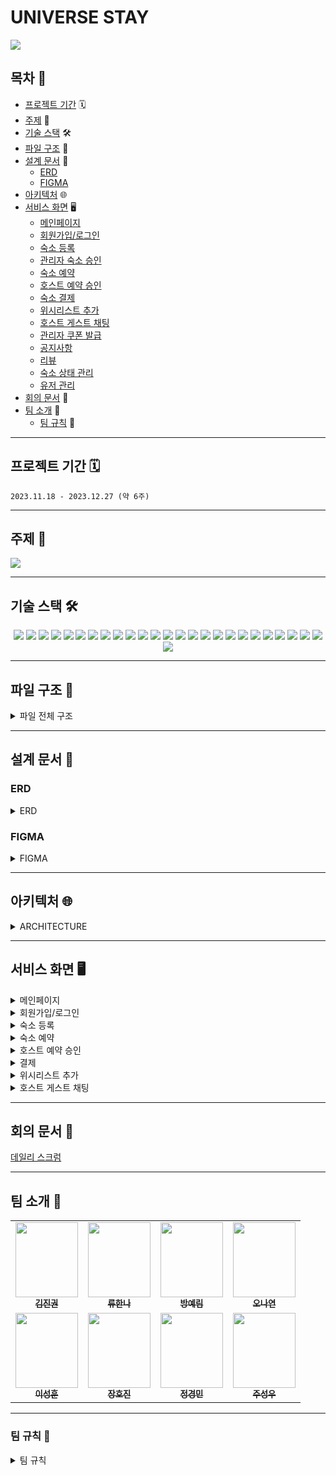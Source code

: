# UNIVERSE STAY
<img src="https://github.com/GeumZzoks/universeStay/assets/105831341/b3dedc1f-5620-40e7-9a39-560e43988efc">

## 목차 📜
 * [프로젝트 기간](#프로젝트-기간) 🗓️
 * [주제](#주제) 📍
 * [기술 스택](#기술-스택) 🛠️ 
 * [파일 구조](#파일-구조) 💾
 * [설계 문서](#설계-문서) 📑
   * [ERD](#ERD)
   * [FIGMA](#FIGMA)
 * [아키텍처](#아키텍처) 🌐
 * [서비스 화면](#서비스-화면) 🖥️
    * [메인페이지](#메인페이지)
    * [회원가입/로그인](#회원가입/로그인)
    * [숙소 등록](#숙소-등록)
    * [관리자 숙소 승인](#관리자-숙소-승인)
    * [숙소 예약](#숙소-예약)
    * [호스트 예약 승인](#호스트-예약-승인)
    * [숙소 결제](#숙소-결제)
    * [위시리스트 추가](#위시리스트-추가)
    * [호스트 게스트 채팅](#호스트-게스트-채팅)
    * [관리자 쿠폰 발급](#관리자-쿠폰-발급)
    * [공지사항](#공지사항)
    * [리뷰](#리뷰)
    * [숙소 상태 관리](#숙소-상태-관리)
    * [유저 관리](#유저-관리)
 * [회의 문서](#회의-문서) 📝
 * [팀 소개](#팀-소개) 🩷
   * [팀 규칙](#팀-규칙) 👮

---
## 프로젝트 기간 🗓️
`2023.11.18 - 2023.12.27 (약 6주)`

---
## 주제 📍
<img src="https://github.com/GeumZzoks/universeStay/assets/105831341/76e593a7-40a6-4c19-9b14-78f569d226e4">

---
## 기술 스택 🛠️
<div align=center>

  <img src="https://img.shields.io/badge/-Java-007396?style=flat-square&logo=java&logoColor=white">
  <img src="https://img.shields.io/badge/spring-6DB33F?style=flat-square&logo=spring&logoColor=white">
  <img src="https://img.shields.io/badge/-Notion-000000?style=flat-square&logo=notion&logoColor=white">
  <img src="https://img.shields.io/badge/-Figma-F24E1E?style=flat-square&logo=figma&logoColor=white">
  <img src="https://img.shields.io/badge/-IntelliJ_IDEA-000000?style=flat-square&logo=intellij-idea&logoColor=white">
  <img src="https://img.shields.io/badge/-VSCode-007ACC?style=flat-square&logo=visual-studio-code&logoColor=white">
  <img src="https://img.shields.io/badge/-MySQL-4479A1?style=flat-square&logo=mysql&logoColor=white">
  <img src="https://img.shields.io/badge/-WebSocket-00BFFF?style=flat-square">
  <img src="https://img.shields.io/badge/-Stomp-008000?style=flat-square">
  <img src="https://img.shields.io/badge/-AWS_EC2-232F3E?style=flat-square&logo=amazon-aws&logoColor=white">
  <img src="https://img.shields.io/badge/-AWS_S3-569A31?style=flat-square&logo=amazon-s3&logoColor=white">
  <img src="https://img.shields.io/badge/apache tomcat-F8DC75?style=flat-square&logo=apachetomcat&logoColor=white">
  <img src="https://img.shields.io/badge/html5-E34F26?style=flat-square&logo=html5&logoColor=white"> 
  <img src="https://img.shields.io/badge/css-1572B6?style=flat-square&logo=css3&logoColor=white"> 
  <img src="https://img.shields.io/badge/javascript-F7DF1E?style=flat-square&logo=javascript&logoColor=black"> 
  <img src="https://img.shields.io/badge/jquery-0769AD?style=flat-square&logo=jquery&logoColor=white">
  <img src="https://img.shields.io/badge/github-181717?style=flat-square&logo=github&logoColor=white">
  <img src="https://img.shields.io/badge/git-F05032?style=flat-square&logo=git&logoColor=white">
  <img src="https://img.shields.io/badge/apachemaven-C71A36?style=flat-square&logo=apachemaven&logoColor=white">
  <img src="https://img.shields.io/badge/mybatis-000000?style=flat-square&logo=mybatis&logoColor=white">
  <img src="https://img.shields.io/badge/JSP-008FC7?style=flat-square&logo=JSP&logoColor=white">
  <img src="https://img.shields.io/badge/KakaoApi-FFCD00?style=flat-square&logo=Kakao&logoColor=white">
  <img src="https://img.shields.io/badge/GoogleApi-4285F4?style=flat-square&logo=Google&logoColor=white">
  <img src="https://img.shields.io/badge/Spring Quartz-6DB33F?style=flat-square&logo=springquartz&logoColor=white">
  <img src="https://img.shields.io/badge/amazonaws-232F3E?style=flat-square&logo=amazonaws&logoColor=white">
  <img src="https://img.shields.io/badge/discord-5865F2?style=flat-square&logo=Discord&logoColor=white">
</div>


---
## 파일 구조 💾
<details>
<summary>파일 전체 구조</summary>
<div markdown="1">

```
📦src
 ┣ 📂main
 ┃ ┣ 📂java
 ┃ ┃ ┗ 📂com
 ┃ ┃ ┃ ┗ 📂universestay
 ┃ ┃ ┃ ┃ ┗ 📂project
 ┃ ┃ ┃ ┃ ┃ ┣ 📂admin
 ┃ ┃ ┃ ┃ ┃ ┃ ┣ 📂controller
 ┃ ┃ ┃ ┃ ┃ ┃ ┃ ┣ 📜CouponController.java
 ┃ ┃ ┃ ┃ ┃ ┃ ┃ ┣ 📜DashBoardController.java
 ┃ ┃ ┃ ┃ ┃ ┃ ┃ ┣ 📜EventController.java
 ┃ ┃ ┃ ┃ ┃ ┃ ┃ ┣ 📜HostingManagementController.java
 ┃ ┃ ┃ ┃ ┃ ┃ ┃ ┣ 📜LoginController.java
 ┃ ┃ ┃ ┃ ┃ ┃ ┃ ┣ 📜NoticeController.java
 ┃ ┃ ┃ ┃ ┃ ┃ ┃ ┣ 📜RegisterController.java
 ┃ ┃ ┃ ┃ ┃ ┃ ┃ ┗ 📜UserManagementController.java
 ┃ ┃ ┃ ┃ ┃ ┃ ┣ 📂dao
 ┃ ┃ ┃ ┃ ┃ ┃ ┃ ┣ 📜CouponDao.java
 ┃ ┃ ┃ ┃ ┃ ┃ ┃ ┣ 📜CouponDaoImpl.java
 ┃ ┃ ┃ ┃ ┃ ┃ ┃ ┣ 📜DashBoardDao.java
 ┃ ┃ ┃ ┃ ┃ ┃ ┃ ┣ 📜DashBoardDaoImpl.java
 ┃ ┃ ┃ ┃ ┃ ┃ ┃ ┣ 📜EventDao.java
 ┃ ┃ ┃ ┃ ┃ ┃ ┃ ┣ 📜EventDaoImpl.java
 ┃ ┃ ┃ ┃ ┃ ┃ ┃ ┣ 📜HostingManagementDao.java
 ┃ ┃ ┃ ┃ ┃ ┃ ┃ ┣ 📜HostingManagementDaoImpl.java
 ┃ ┃ ┃ ┃ ┃ ┃ ┃ ┣ 📜LoginAdminDao.java
 ┃ ┃ ┃ ┃ ┃ ┃ ┃ ┣ 📜LoginAdminDaoImpl.java
 ┃ ┃ ┃ ┃ ┃ ┃ ┃ ┣ 📜NoticeDao.java
 ┃ ┃ ┃ ┃ ┃ ┃ ┃ ┣ 📜NoticeDaoImpl.java
 ┃ ┃ ┃ ┃ ┃ ┃ ┃ ┣ 📜RegisterDao.java
 ┃ ┃ ┃ ┃ ┃ ┃ ┃ ┣ 📜RegisterDaoImpl.java
 ┃ ┃ ┃ ┃ ┃ ┃ ┃ ┣ 📜ReservationToEmailJobDao.java
 ┃ ┃ ┃ ┃ ┃ ┃ ┃ ┣ 📜ReservationToEmailJobDaoImpl.java
 ┃ ┃ ┃ ┃ ┃ ┃ ┃ ┣ 📜UserManagementDao.java
 ┃ ┃ ┃ ┃ ┃ ┃ ┃ ┗ 📜UserManagementDaoImpl.java
 ┃ ┃ ┃ ┃ ┃ ┃ ┣ 📂dto
 ┃ ┃ ┃ ┃ ┃ ┃ ┃ ┣ 📜AdminDto.java
 ┃ ┃ ┃ ┃ ┃ ┃ ┃ ┣ 📜CouponDto.java
 ┃ ┃ ┃ ┃ ┃ ┃ ┃ ┣ 📜EventDto.java
 ┃ ┃ ┃ ┃ ┃ ┃ ┃ ┣ 📜EventImgDto.java
 ┃ ┃ ┃ ┃ ┃ ┃ ┃ ┣ 📜HostingManagementDto.java
 ┃ ┃ ┃ ┃ ┃ ┃ ┃ ┣ 📜NoticeDto.java
 ┃ ┃ ┃ ┃ ┃ ┃ ┃ ┣ 📜NoticePageHandler.java
 ┃ ┃ ┃ ┃ ┃ ┃ ┃ ┗ 📜ReplyDto.java
 ┃ ┃ ┃ ┃ ┃ ┃ ┗ 📂service
 ┃ ┃ ┃ ┃ ┃ ┃ ┃ ┣ 📜ChangeBookingStatusJob.java
 ┃ ┃ ┃ ┃ ┃ ┃ ┃ ┣ 📜CouponService.java
 ┃ ┃ ┃ ┃ ┃ ┃ ┃ ┣ 📜CouponServiceImpl.java
 ┃ ┃ ┃ ┃ ┃ ┃ ┃ ┣ 📜DashBoardService.java
 ┃ ┃ ┃ ┃ ┃ ┃ ┃ ┣ 📜DashBoardServiceImpl.java
 ┃ ┃ ┃ ┃ ┃ ┃ ┃ ┣ 📜EventService.java
 ┃ ┃ ┃ ┃ ┃ ┃ ┃ ┣ 📜EventServiceImpl.java
 ┃ ┃ ┃ ┃ ┃ ┃ ┃ ┣ 📜HostingManagementService.java
 ┃ ┃ ┃ ┃ ┃ ┃ ┃ ┣ 📜HostingManagementServiceImpl.java
 ┃ ┃ ┃ ┃ ┃ ┃ ┃ ┣ 📜LoginAdminService.java
 ┃ ┃ ┃ ┃ ┃ ┃ ┃ ┣ 📜LoginAdminServiceImpl.java
 ┃ ┃ ┃ ┃ ┃ ┃ ┃ ┣ 📜NoticeService.java
 ┃ ┃ ┃ ┃ ┃ ┃ ┃ ┣ 📜NoticeServiceImpl.java
 ┃ ┃ ┃ ┃ ┃ ┃ ┃ ┣ 📜RegisterService.java
 ┃ ┃ ┃ ┃ ┃ ┃ ┃ ┣ 📜RegisterServiceImpl.java
 ┃ ┃ ┃ ┃ ┃ ┃ ┃ ┣ 📜ReservationAlertService.java
 ┃ ┃ ┃ ┃ ┃ ┃ ┃ ┣ 📜ReservationAlertServiceImpl.java
 ┃ ┃ ┃ ┃ ┃ ┃ ┃ ┣ 📜ReservationToEmailJob.java
 ┃ ┃ ┃ ┃ ┃ ┃ ┃ ┣ 📜UserManagementService.java
 ┃ ┃ ┃ ┃ ┃ ┃ ┃ ┗ 📜UserManagementServiceImpl.java
 ┃ ┃ ┃ ┃ ┃ ┣ 📂chat
 ┃ ┃ ┃ ┃ ┃ ┃ ┣ 📂config
 ┃ ┃ ┃ ┃ ┃ ┃ ┃ ┗ 📜WebSocketConfig.java
 ┃ ┃ ┃ ┃ ┃ ┃ ┣ 📂controller
 ┃ ┃ ┃ ┃ ┃ ┃ ┃ ┣ 📜ChattingController.java
 ┃ ┃ ┃ ┃ ┃ ┃ ┃ ┗ 📜ChattingRoomController.java
 ┃ ┃ ┃ ┃ ┃ ┃ ┣ 📂dao
 ┃ ┃ ┃ ┃ ┃ ┃ ┃ ┣ 📜ChatMessageDao.java
 ┃ ┃ ┃ ┃ ┃ ┃ ┃ ┣ 📜ChatMessageDaoImpl.java
 ┃ ┃ ┃ ┃ ┃ ┃ ┃ ┣ 📜ChatRoomDao.java
 ┃ ┃ ┃ ┃ ┃ ┃ ┃ ┗ 📜ChatRoomDaoImpl.java
 ┃ ┃ ┃ ┃ ┃ ┃ ┗ 📂service
 ┃ ┃ ┃ ┃ ┃ ┃ ┃ ┣ 📜ChatMessageService.java
 ┃ ┃ ┃ ┃ ┃ ┃ ┃ ┣ 📜ChatMessageServiceImpl.java
 ┃ ┃ ┃ ┃ ┃ ┃ ┃ ┣ 📜ChatRoomService.java
 ┃ ┃ ┃ ┃ ┃ ┃ ┃ ┗ 📜ChatRoomServiceImpl.java
 ┃ ┃ ┃ ┃ ┃ ┣ 📂common
 ┃ ┃ ┃ ┃ ┃ ┃ ┣ 📂S3
 ┃ ┃ ┃ ┃ ┃ ┃ ┃ ┣ 📜AwsS3ImgUploaderService.java
 ┃ ┃ ┃ ┃ ┃ ┃ ┃ ┗ 📜S3Config.java
 ┃ ┃ ┃ ┃ ┃ ┃ ┣ 📂config
 ┃ ┃ ┃ ┃ ┃ ┃ ┃ ┣ 📜QuartzConfig.java
 ┃ ┃ ┃ ┃ ┃ ┃ ┃ ┗ 📜QuartzJobFactory.java
 ┃ ┃ ┃ ┃ ┃ ┃ ┣ 📂exception
 ┃ ┃ ┃ ┃ ┃ ┃ ┃ ┣ 📜CommonException.java
 ┃ ┃ ┃ ┃ ┃ ┃ ┃ ┗ 📜StatusCode.java
 ┃ ┃ ┃ ┃ ┃ ┃ ┣ 📜MainSearchCondition.java
 ┃ ┃ ┃ ┃ ┃ ┃ ┣ 📜PageHandler.java
 ┃ ┃ ┃ ┃ ┃ ┃ ┣ 📜SearchCondition.java
 ┃ ┃ ┃ ┃ ┃ ┃ ┗ 📜Uuid.java
 ┃ ┃ ┃ ┃ ┃ ┣ 📂docs
 ┃ ┃ ┃ ┃ ┃ ┃ ┣ 📜SwaggerConfig.java
 ┃ ┃ ┃ ┃ ┃ ┃ ┣ 📜SwaggerTestController.java
 ┃ ┃ ┃ ┃ ┃ ┃ ┗ 📜SwaggerTestModel.java
 ┃ ┃ ┃ ┃ ┃ ┣ 📂dto
 ┃ ┃ ┃ ┃ ┃ ┃ ┣ 📜AddressDto.java
 ┃ ┃ ┃ ┃ ┃ ┃ ┣ 📜AlertDto.java
 ┃ ┃ ┃ ┃ ┃ ┃ ┣ 📜AlertRuleDto.java
 ┃ ┃ ┃ ┃ ┃ ┃ ┣ 📜ChattingMessageDto.java
 ┃ ┃ ┃ ┃ ┃ ┃ ┣ 📜ChattingRoomDto.java
 ┃ ┃ ┃ ┃ ┃ ┃ ┣ 📜CommonStatusDto.java
 ┃ ┃ ┃ ┃ ┃ ┃ ┣ 📜RefundDto.java
 ┃ ┃ ┃ ┃ ┃ ┃ ┗ 📜ViewDto.java
 ┃ ┃ ┃ ┃ ┃ ┣ 📂filter
 ┃ ┃ ┃ ┃ ┃ ┃ ┣ 📜AdminFilter.java
 ┃ ┃ ┃ ┃ ┃ ┃ ┗ 📜UserFilter.java
 ┃ ┃ ┃ ┃ ┃ ┣ 📂inquiry
 ┃ ┃ ┃ ┃ ┃ ┃ ┣ 📂controller
 ┃ ┃ ┃ ┃ ┃ ┃ ┃ ┣ 📜AdminInquiryController.java
 ┃ ┃ ┃ ┃ ┃ ┃ ┃ ┣ 📜InquiryChattingController.java
 ┃ ┃ ┃ ┃ ┃ ┃ ┃ ┗ 📜UserInquiryController.java
 ┃ ┃ ┃ ┃ ┃ ┃ ┣ 📂dao
 ┃ ┃ ┃ ┃ ┃ ┃ ┃ ┣ 📜AdminInquiryDao.java
 ┃ ┃ ┃ ┃ ┃ ┃ ┃ ┣ 📜AdminInquiryDaoImpl.java
 ┃ ┃ ┃ ┃ ┃ ┃ ┃ ┣ 📜UserInquiryDao.java
 ┃ ┃ ┃ ┃ ┃ ┃ ┃ ┗ 📜UserInquiryDaoImpl.java
 ┃ ┃ ┃ ┃ ┃ ┃ ┣ 📂dto
 ┃ ┃ ┃ ┃ ┃ ┃ ┃ ┣ 📜InquiryChattingMessageDto.java
 ┃ ┃ ┃ ┃ ┃ ┃ ┃ ┗ 📜InquiryChattingRoomDto.java
 ┃ ┃ ┃ ┃ ┃ ┃ ┗ 📂service
 ┃ ┃ ┃ ┃ ┃ ┃ ┃ ┣ 📜AdminInquiryService.java
 ┃ ┃ ┃ ┃ ┃ ┃ ┃ ┣ 📜AdminInquiryServiceImpl.java
 ┃ ┃ ┃ ┃ ┃ ┃ ┃ ┣ 📜UserInquiryService.java
 ┃ ┃ ┃ ┃ ┃ ┃ ┃ ┗ 📜UserInquiryServiceImpl.java
 ┃ ┃ ┃ ┃ ┃ ┣ 📂main
 ┃ ┃ ┃ ┃ ┃ ┃ ┗ 📂controller
 ┃ ┃ ┃ ┃ ┃ ┃ ┃ ┣ 📜MainController.java
 ┃ ┃ ┃ ┃ ┃ ┃ ┃ ┣ 📜MainEventController.java
 ┃ ┃ ┃ ┃ ┃ ┃ ┃ ┗ 📜MainNoticeController.java
 ┃ ┃ ┃ ┃ ┃ ┣ 📂oauth
 ┃ ┃ ┃ ┃ ┃ ┃ ┣ 📂common
 ┃ ┃ ┃ ┃ ┃ ┃ ┃ ┗ 📜MsgEntity.java
 ┃ ┃ ┃ ┃ ┃ ┃ ┣ 📂controller
 ┃ ┃ ┃ ┃ ┃ ┃ ┃ ┗ 📜OauthLoginController.java
 ┃ ┃ ┃ ┃ ┃ ┃ ┣ 📂dto
 ┃ ┃ ┃ ┃ ┃ ┃ ┃ ┣ 📂google
 ┃ ┃ ┃ ┃ ┃ ┃ ┃ ┃ ┣ 📜GoogleInfResponseDto.java
 ┃ ┃ ┃ ┃ ┃ ┃ ┃ ┃ ┣ 📜GoogleRequestDto.java
 ┃ ┃ ┃ ┃ ┃ ┃ ┃ ┃ ┗ 📜GoogleResponseDto.java
 ┃ ┃ ┃ ┃ ┃ ┃ ┃ ┗ 📂kakao
 ┃ ┃ ┃ ┃ ┃ ┃ ┃ ┃ ┗ 📜KakaoDTO.java
 ┃ ┃ ┃ ┃ ┃ ┃ ┗ 📂service
 ┃ ┃ ┃ ┃ ┃ ┃ ┃ ┣ 📜GoogleLoginService.java
 ┃ ┃ ┃ ┃ ┃ ┃ ┃ ┗ 📜KakaoLoginService.java
 ┃ ┃ ┃ ┃ ┃ ┣ 📂payment
 ┃ ┃ ┃ ┃ ┃ ┃ ┣ 📂controller
 ┃ ┃ ┃ ┃ ┃ ┃ ┃ ┗ 📜PaymentController.java
 ┃ ┃ ┃ ┃ ┃ ┃ ┣ 📂dao
 ┃ ┃ ┃ ┃ ┃ ┃ ┃ ┣ 📜PaymentDao.java
 ┃ ┃ ┃ ┃ ┃ ┃ ┃ ┗ 📜PaymentDaoImpl.java
 ┃ ┃ ┃ ┃ ┃ ┃ ┣ 📂dto
 ┃ ┃ ┃ ┃ ┃ ┃ ┃ ┗ 📜PaymentDto.java
 ┃ ┃ ┃ ┃ ┃ ┃ ┗ 📂service
 ┃ ┃ ┃ ┃ ┃ ┃ ┃ ┣ 📜PaymentService.java
 ┃ ┃ ┃ ┃ ┃ ┃ ┃ ┗ 📜PaymentServiceImpl.java
 ┃ ┃ ┃ ┃ ┃ ┣ 📂review
 ┃ ┃ ┃ ┃ ┃ ┃ ┣ 📂controller
 ┃ ┃ ┃ ┃ ┃ ┃ ┃ ┗ 📜RoomReviewController.java
 ┃ ┃ ┃ ┃ ┃ ┃ ┣ 📂dao
 ┃ ┃ ┃ ┃ ┃ ┃ ┃ ┣ 📜RoomReviewDao.java
 ┃ ┃ ┃ ┃ ┃ ┃ ┃ ┗ 📜RoomReviewDaoImpl.java
 ┃ ┃ ┃ ┃ ┃ ┃ ┣ 📂dto
 ┃ ┃ ┃ ┃ ┃ ┃ ┃ ┗ 📜RoomReviewDto.java
 ┃ ┃ ┃ ┃ ┃ ┃ ┗ 📂service
 ┃ ┃ ┃ ┃ ┃ ┃ ┃ ┣ 📜RoomReviewService.java
 ┃ ┃ ┃ ┃ ┃ ┃ ┃ ┗ 📜RoomReviewServiceImpl.java
 ┃ ┃ ┃ ┃ ┃ ┣ 📂room
 ┃ ┃ ┃ ┃ ┃ ┃ ┣ 📂controller
 ┃ ┃ ┃ ┃ ┃ ┃ ┃ ┣ 📜BookingRoomController.java
 ┃ ┃ ┃ ┃ ┃ ┃ ┃ ┗ 📜RoomController.java
 ┃ ┃ ┃ ┃ ┃ ┃ ┣ 📂dao
 ┃ ┃ ┃ ┃ ┃ ┃ ┃ ┣ 📜BookDao.java
 ┃ ┃ ┃ ┃ ┃ ┃ ┃ ┣ 📜BookDaoImpl.java
 ┃ ┃ ┃ ┃ ┃ ┃ ┃ ┣ 📜RoomAmenityDao.java
 ┃ ┃ ┃ ┃ ┃ ┃ ┃ ┣ 📜RoomAmenityDaoImpl.java
 ┃ ┃ ┃ ┃ ┃ ┃ ┃ ┣ 📜RoomDao.java
 ┃ ┃ ┃ ┃ ┃ ┃ ┃ ┣ 📜RoomDaoImpl.java
 ┃ ┃ ┃ ┃ ┃ ┃ ┃ ┣ 📜RoomViewDao.java
 ┃ ┃ ┃ ┃ ┃ ┃ ┃ ┗ 📜RoomViewDaoImpl.java
 ┃ ┃ ┃ ┃ ┃ ┃ ┣ 📂dto
 ┃ ┃ ┃ ┃ ┃ ┃ ┃ ┣ 📜RoomAmenityDto.java
 ┃ ┃ ┃ ┃ ┃ ┃ ┃ ┣ 📜RoomDto.java
 ┃ ┃ ┃ ┃ ┃ ┃ ┃ ┣ 📜RoomImgDto.java
 ┃ ┃ ┃ ┃ ┃ ┃ ┃ ┣ 📜RoomManagementDto.java
 ┃ ┃ ┃ ┃ ┃ ┃ ┃ ┣ 📜RoomPhotoDto.java
 ┃ ┃ ┃ ┃ ┃ ┃ ┃ ┣ 📜RoomViewDto.java
 ┃ ┃ ┃ ┃ ┃ ┃ ┃ ┗ 📜SendEmailBookInfoDto.java
 ┃ ┃ ┃ ┃ ┃ ┃ ┗ 📂service
 ┃ ┃ ┃ ┃ ┃ ┃ ┃ ┣ 📜BookService.java
 ┃ ┃ ┃ ┃ ┃ ┃ ┃ ┣ 📜BookServiceImpl.java
 ┃ ┃ ┃ ┃ ┃ ┃ ┃ ┣ 📜BookShareMailSendService.java
 ┃ ┃ ┃ ┃ ┃ ┃ ┃ ┣ 📜RoomAmenityService.java
 ┃ ┃ ┃ ┃ ┃ ┃ ┃ ┣ 📜RoomAmenityServiceImpl.java
 ┃ ┃ ┃ ┃ ┃ ┃ ┃ ┣ 📜RoomService.java
 ┃ ┃ ┃ ┃ ┃ ┃ ┃ ┣ 📜RoomServiceImpl.java
 ┃ ┃ ┃ ┃ ┃ ┃ ┃ ┣ 📜RoomViewService.java
 ┃ ┃ ┃ ┃ ┃ ┃ ┃ ┗ 📜RoomViewServiceImpl.java
 ┃ ┃ ┃ ┃ ┃ ┗ 📂user
 ┃ ┃ ┃ ┃ ┃ ┃ ┣ 📂config
 ┃ ┃ ┃ ┃ ┃ ┃ ┣ 📂controller
 ┃ ┃ ┃ ┃ ┃ ┃ ┃ ┣ 📜HostBookingManagementController.java
 ┃ ┃ ┃ ┃ ┃ ┃ ┃ ┣ 📜JoinController.java
 ┃ ┃ ┃ ┃ ┃ ┃ ┃ ┣ 📜MyBookingController.java
 ┃ ┃ ┃ ┃ ┃ ┃ ┃ ┣ 📜UserCouponController.java
 ┃ ┃ ┃ ┃ ┃ ┃ ┃ ┣ 📜UserInfoController.java
 ┃ ┃ ┃ ┃ ┃ ┃ ┃ ┣ 📜UserInquiryController.java
 ┃ ┃ ┃ ┃ ┃ ┃ ┃ ┣ 📜UserLoginController.java
 ┃ ┃ ┃ ┃ ┃ ┃ ┃ ┣ 📜UserLogoutController.java
 ┃ ┃ ┃ ┃ ┃ ┃ ┃ ┣ 📜UserWithdrawalController.java
 ┃ ┃ ┃ ┃ ┃ ┃ ┃ ┗ 📜WishListController.java
 ┃ ┃ ┃ ┃ ┃ ┃ ┣ 📂dao
 ┃ ┃ ┃ ┃ ┃ ┃ ┃ ┣ 📜HostBookingManagementDao.java
 ┃ ┃ ┃ ┃ ┃ ┃ ┃ ┣ 📜HostBookingManagementDaoImpl.java
 ┃ ┃ ┃ ┃ ┃ ┃ ┃ ┣ 📜MyBookingDao.java
 ┃ ┃ ┃ ┃ ┃ ┃ ┃ ┣ 📜MyBookingDaoImpl.java
 ┃ ┃ ┃ ┃ ┃ ┃ ┃ ┣ 📜ProfileImgDao.java
 ┃ ┃ ┃ ┃ ┃ ┃ ┃ ┣ 📜ProfileImgDaoImpl.java
 ┃ ┃ ┃ ┃ ┃ ┃ ┃ ┣ 📜UserCouponDao.java
 ┃ ┃ ┃ ┃ ┃ ┃ ┃ ┣ 📜UserCouponDaoImpl.java
 ┃ ┃ ┃ ┃ ┃ ┃ ┃ ┣ 📜UserInfoDao.java
 ┃ ┃ ┃ ┃ ┃ ┃ ┃ ┣ 📜UserInfoDaoImpl.java
 ┃ ┃ ┃ ┃ ┃ ┃ ┃ ┣ 📜UserJoinDao.java
 ┃ ┃ ┃ ┃ ┃ ┃ ┃ ┣ 📜UserJoinDaoImpl.java
 ┃ ┃ ┃ ┃ ┃ ┃ ┃ ┣ 📜UserLoginDao.java
 ┃ ┃ ┃ ┃ ┃ ┃ ┃ ┣ 📜UserLoginDaoImpl.java
 ┃ ┃ ┃ ┃ ┃ ┃ ┃ ┣ 📜UserWithdrawalDao.java
 ┃ ┃ ┃ ┃ ┃ ┃ ┃ ┣ 📜UserWithdrawalDaoImpl.java
 ┃ ┃ ┃ ┃ ┃ ┃ ┃ ┣ 📜WishListDao.java
 ┃ ┃ ┃ ┃ ┃ ┃ ┃ ┗ 📜WishListDaoImpl.java
 ┃ ┃ ┃ ┃ ┃ ┃ ┣ 📂dto
 ┃ ┃ ┃ ┃ ┃ ┃ ┃ ┣ 📜BookingDto.java
 ┃ ┃ ┃ ┃ ┃ ┃ ┃ ┣ 📜CardDto.java
 ┃ ┃ ┃ ┃ ┃ ┃ ┃ ┣ 📜OAuthDto.java
 ┃ ┃ ┃ ┃ ┃ ┃ ┃ ┣ 📜ProfileImgDto.java
 ┃ ┃ ┃ ┃ ┃ ┃ ┃ ┣ 📜UserCouponDto.java
 ┃ ┃ ┃ ┃ ┃ ┃ ┃ ┣ 📜UserDto.java
 ┃ ┃ ┃ ┃ ┃ ┃ ┃ ┗ 📜WishListDto.java
 ┃ ┃ ┃ ┃ ┃ ┃ ┗ 📂service
 ┃ ┃ ┃ ┃ ┃ ┃ ┃ ┣ 📜HostBookingManagementService.java
 ┃ ┃ ┃ ┃ ┃ ┃ ┃ ┣ 📜HostBookingManagementServiceImpl.java
 ┃ ┃ ┃ ┃ ┃ ┃ ┃ ┣ 📜JoinService.java
 ┃ ┃ ┃ ┃ ┃ ┃ ┃ ┣ 📜JoinServiceImpl.java
 ┃ ┃ ┃ ┃ ┃ ┃ ┃ ┣ 📜MailSendService.java
 ┃ ┃ ┃ ┃ ┃ ┃ ┃ ┣ 📜MyBookingService.java
 ┃ ┃ ┃ ┃ ┃ ┃ ┃ ┣ 📜MyBookingServiceImpl.java
 ┃ ┃ ┃ ┃ ┃ ┃ ┃ ┣ 📜PasswordEncryption.java
 ┃ ┃ ┃ ┃ ┃ ┃ ┃ ┣ 📜ProfileImgService.java
 ┃ ┃ ┃ ┃ ┃ ┃ ┃ ┣ 📜ProfileImgServiceImpl.java
 ┃ ┃ ┃ ┃ ┃ ┃ ┃ ┣ 📜RedisUtil.java
 ┃ ┃ ┃ ┃ ┃ ┃ ┃ ┣ 📜UserCouponService.java
 ┃ ┃ ┃ ┃ ┃ ┃ ┃ ┣ 📜UserCouponServiceImpl.java
 ┃ ┃ ┃ ┃ ┃ ┃ ┃ ┣ 📜UserInfoService.java
 ┃ ┃ ┃ ┃ ┃ ┃ ┃ ┣ 📜UserInfoServiceImpl.java
 ┃ ┃ ┃ ┃ ┃ ┃ ┃ ┣ 📜UserLoginService.java
 ┃ ┃ ┃ ┃ ┃ ┃ ┃ ┣ 📜UserLoginServiceImpl.java
 ┃ ┃ ┃ ┃ ┃ ┃ ┃ ┣ 📜UserWithdrawalService.java
 ┃ ┃ ┃ ┃ ┃ ┃ ┃ ┣ 📜UserWithdrawalServiceImpl.java
 ┃ ┃ ┃ ┃ ┃ ┃ ┃ ┣ 📜WishListService.java
 ┃ ┃ ┃ ┃ ┃ ┃ ┃ ┗ 📜WishListServiceImpl.java
 ┃ ┣ 📂resources
 ┃ ┃ ┣ 📂config
 ┃ ┃ ┃ ┣ 📜env.properties
 ┃ ┃ ┃ ┗ 📜oauth.properties
 ┃ ┃ ┣ 📂mybatis
 ┃ ┃ ┃ ┣ 📂mapper
 ┃ ┃ ┃ ┃ ┣ 📂admin
 ┃ ┃ ┃ ┃ ┃ ┣ 📜EventMapper.xml
 ┃ ┃ ┃ ┃ ┃ ┣ 📜HostingManagementMapper.xml
 ┃ ┃ ┃ ┃ ┃ ┣ 📜couponMapper.xml
 ┃ ┃ ┃ ┃ ┃ ┣ 📜dashBoardMapper.xml
 ┃ ┃ ┃ ┃ ┃ ┣ 📜loginMapper.xml
 ┃ ┃ ┃ ┃ ┃ ┣ 📜noticeMapper.xml
 ┃ ┃ ┃ ┃ ┃ ┣ 📜registerMapper.xml
 ┃ ┃ ┃ ┃ ┃ ┣ 📜reservationToEmailJobMapper.xml
 ┃ ┃ ┃ ┃ ┃ ┗ 📜userManagementMapper.xml
 ┃ ┃ ┃ ┃ ┣ 📂chat
 ┃ ┃ ┃ ┃ ┃ ┣ 📜chatMessageMapper.xml
 ┃ ┃ ┃ ┃ ┃ ┗ 📜chatRoomMapper.xml
 ┃ ┃ ┃ ┃ ┣ 📂inquiry
 ┃ ┃ ┃ ┃ ┃ ┣ 📜AdminInquiryMapper.xml
 ┃ ┃ ┃ ┃ ┃ ┗ 📜UserInquiryMapper.xml
 ┃ ┃ ┃ ┃ ┣ 📂payment
 ┃ ┃ ┃ ┃ ┃ ┗ 📜paymentMapper.xml
 ┃ ┃ ┃ ┃ ┣ 📂review
 ┃ ┃ ┃ ┃ ┃ ┗ 📜roomReviewMapper.xml
 ┃ ┃ ┃ ┃ ┣ 📂room
 ┃ ┃ ┃ ┃ ┃ ┣ 📜bookRoomMapper.xml
 ┃ ┃ ┃ ┃ ┃ ┣ 📜roomAmenityMapper.xml
 ┃ ┃ ┃ ┃ ┃ ┣ 📜roomMapper.xml
 ┃ ┃ ┃ ┃ ┃ ┗ 📜roomViewMapper.xml
 ┃ ┃ ┃ ┃ ┗ 📂user
 ┃ ┃ ┃ ┃ ┃ ┣ 📜UserJoinMapper.xml
 ┃ ┃ ┃ ┃ ┃ ┣ 📜hostBookingManagementMapper.xml
 ┃ ┃ ┃ ┃ ┃ ┣ 📜myBookingMapper.xml
 ┃ ┃ ┃ ┃ ┃ ┣ 📜profileImgUploadMapper.xml
 ┃ ┃ ┃ ┃ ┃ ┣ 📜userCouponMapper.xml
 ┃ ┃ ┃ ┃ ┃ ┣ 📜userInfoMapper.xml
 ┃ ┃ ┃ ┃ ┃ ┣ 📜userLoginMapper.xml
 ┃ ┃ ┃ ┃ ┃ ┣ 📜userWithdrawalMapper.xml
 ┃ ┃ ┃ ┃ ┃ ┗ 📜wishListMapper.xml
 ┃ ┃ ┃ ┗ 📜mybatis-config.xml
 ┃ ┃ ┣ 📜console-appender.xml
 ┃ ┃ ┣ 📜file-error-appender.xml
 ┃ ┃ ┣ 📜file-info-appender.xml
 ┃ ┃ ┣ 📜file-warn-appender.xml
 ┃ ┃ ┣ 📜log4jdbc.log4j2.properties
 ┃ ┃ ┣ 📜logback-dev.xml
 ┃ ┃ ┣ 📜logback-prod.xml
 ┃ ┃ ┗ 📜logback.xml
 ┃ ┣ 📂webapp
 ┃ ┃ ┣ 📂WEB-INF
 ┃ ┃ ┃ ┣ 📂spring
 ┃ ┃ ┃ ┃ ┣ 📂appServlet
 ┃ ┃ ┃ ┃ ┃ ┗ 📜servlet-context.xml
 ┃ ┃ ┃ ┃ ┗ 📜root-context.xml
 ┃ ┃ ┃ ┣ 📂views
 ┃ ┃ ┃ ┃ ┣ 📂admin
 ┃ ┃ ┃ ┃ ┃ ┣ 📜coupon.jsp
 ┃ ┃ ┃ ┃ ┃ ┣ 📜dashboard.jsp
 ┃ ┃ ┃ ┃ ┃ ┣ 📜event.jsp
 ┃ ┃ ┃ ┃ ┃ ┣ 📜eventInput.jsp
 ┃ ┃ ┃ ┃ ┃ ┣ 📜eventList.jsp
 ┃ ┃ ┃ ┃ ┃ ┣ 📜eventUpdate.jsp
 ┃ ┃ ┃ ┃ ┃ ┣ 📜hostingManagement.jsp
 ┃ ┃ ┃ ┃ ┃ ┣ 📜join.jsp
 ┃ ┃ ┃ ┃ ┃ ┣ 📜loginForm.jsp
 ┃ ┃ ┃ ┃ ┃ ┣ 📜notice.jsp
 ┃ ┃ ┃ ┃ ┃ ┣ 📜noticeInput.jsp
 ┃ ┃ ┃ ┃ ┃ ┣ 📜noticeList.jsp
 ┃ ┃ ┃ ┃ ┃ ┣ 📜noticeUpdate.jsp
 ┃ ┃ ┃ ┃ ┃ ┣ 📜userInfo.jsp
 ┃ ┃ ┃ ┃ ┃ ┗ 📜userList.jsp
 ┃ ┃ ┃ ┃ ┣ 📂chatting
 ┃ ┃ ┃ ┃ ┃ ┣ 📜chattingMessageList.jsp
 ┃ ┃ ┃ ┃ ┃ ┣ 📜chattingRoomList.jsp
 ┃ ┃ ┃ ┃ ┃ ┗ 📜contact_host.jsp
 ┃ ┃ ┃ ┃ ┣ 📂common
 ┃ ┃ ┃ ┃ ┃ ┣ 📂admin
 ┃ ┃ ┃ ┃ ┃ ┃ ┣ 📜footer.jsp
 ┃ ┃ ┃ ┃ ┃ ┃ ┣ 📜header.jsp
 ┃ ┃ ┃ ┃ ┃ ┃ ┗ 📜navigation.jsp
 ┃ ┃ ┃ ┃ ┃ ┗ 📂user
 ┃ ┃ ┃ ┃ ┃ ┃ ┣ 📜footer.jsp
 ┃ ┃ ┃ ┃ ┃ ┃ ┣ 📜footerNotFix.jsp
 ┃ ┃ ┃ ┃ ┃ ┃ ┣ 📜header.jsp
 ┃ ┃ ┃ ┃ ┃ ┃ ┣ 📜hostHeader.jsp
 ┃ ┃ ┃ ┃ ┃ ┃ ┗ 📜nav.jsp
 ┃ ┃ ┃ ┃ ┣ 📂inquiry
 ┃ ┃ ┃ ┃ ┃ ┣ 📜adminInquiry.jsp
 ┃ ┃ ┃ ┃ ┃ ┣ 📜oldInquiry.jsp
 ┃ ┃ ┃ ┃ ┃ ┣ 📜oldInquiryList.jsp
 ┃ ┃ ┃ ┃ ┃ ┗ 📜userInquiry.jsp
 ┃ ┃ ┃ ┃ ┣ 📂main
 ┃ ┃ ┃ ┃ ┃ ┣ 📜eventDetail.jsp
 ┃ ┃ ┃ ┃ ┃ ┣ 📜eventPage.jsp
 ┃ ┃ ┃ ┃ ┃ ┣ 📜main.jsp
 ┃ ┃ ┃ ┃ ┃ ┣ 📜noticeDetail.jsp
 ┃ ┃ ┃ ┃ ┃ ┗ 📜noticeList.jsp
 ┃ ┃ ┃ ┃ ┣ 📂review
 ┃ ┃ ┃ ┃ ┃ ┗ 📜userReviews.jsp
 ┃ ┃ ┃ ┃ ┣ 📂room
 ┃ ┃ ┃ ┃ ┃ ┣ 📜book.jsp
 ┃ ┃ ┃ ┃ ┃ ┣ 📜bookShare.jsp
 ┃ ┃ ┃ ┃ ┃ ┣ 📜management.jsp
 ┃ ┃ ┃ ┃ ┃ ┣ 📜modify.jsp
 ┃ ┃ ┃ ┃ ┃ ┣ 📜roomDetail.jsp
 ┃ ┃ ┃ ┃ ┃ ┣ 📜roomEnroll.jsp
 ┃ ┃ ┃ ┃ ┃ ┣ 📜roomPhotoEnroll.jsp
 ┃ ┃ ┃ ┃ ┃ ┣ 📜roomPhotoModify.jsp
 ┃ ┃ ┃ ┃ ┃ ┗ 📜roomReEnroll.jsp
 ┃ ┃ ┃ ┃ ┗ 📂user
 ┃ ┃ ┃ ┃ ┃ ┣ 📂myPage
 ┃ ┃ ┃ ┃ ┃ ┃ ┣ 📜coupon.jsp
 ┃ ┃ ┃ ┃ ┃ ┃ ┣ 📜hostBookingManagement.jsp
 ┃ ┃ ┃ ┃ ┃ ┃ ┣ 📜userInfo.jsp
 ┃ ┃ ┃ ┃ ┃ ┃ ┣ 📜wishList.jsp
 ┃ ┃ ┃ ┃ ┃ ┃ ┗ 📜withdrawal.jsp
 ┃ ┃ ┃ ┃ ┃ ┣ 📜join.jsp
 ┃ ┃ ┃ ┃ ┃ ┣ 📜joinOauth.jsp
 ┃ ┃ ┃ ┃ ┃ ┣ 📜loginForm.jsp
 ┃ ┃ ┃ ┃ ┃ ┗ 📜myBookings.jsp
 ┃ ┃ ┃ ┗ 📜web.xml
 ┃ ┃ ┣ 📂resources
 ┃ ┃ ┃ ┣ 📂css
 ┃ ┃ ┃ ┃ ┗ 📜.DS_Store
 ┃ ┃ ┃ ┣ 📂css2
 ┃ ┃ ┃ ┃ ┣ 📂components
 ┃ ┃ ┃ ┃ ┃ ┣ 📂admin
 ┃ ┃ ┃ ┃ ┃ ┃ ┣ 📜footer.css
 ┃ ┃ ┃ ┃ ┃ ┃ ┣ 📜header.css
 ┃ ┃ ┃ ┃ ┃ ┃ ┗ 📜navigation.css
 ┃ ┃ ┃ ┃ ┃ ┗ 📂user
 ┃ ┃ ┃ ┃ ┃ ┃ ┣ 📜footer.css
 ┃ ┃ ┃ ┃ ┃ ┃ ┣ 📜footerNotFix.css
 ┃ ┃ ┃ ┃ ┃ ┃ ┣ 📜header.css
 ┃ ┃ ┃ ┃ ┃ ┃ ┗ 📜nav.css
 ┃ ┃ ┃ ┃ ┣ 📂screens
 ┃ ┃ ┃ ┃ ┃ ┣ 📂admin
 ┃ ┃ ┃ ┃ ┃ ┃ ┣ 📜coupon.css
 ┃ ┃ ┃ ┃ ┃ ┃ ┣ 📜dashboard.css
 ┃ ┃ ┃ ┃ ┃ ┃ ┣ 📜event.css
 ┃ ┃ ┃ ┃ ┃ ┃ ┣ 📜hostingManagement.css
 ┃ ┃ ┃ ┃ ┃ ┃ ┣ 📜loginForm.css
 ┃ ┃ ┃ ┃ ┃ ┃ ┣ 📜notice_media.css
 ┃ ┃ ┃ ┃ ┃ ┃ ┣ 📜notice_style.css
 ┃ ┃ ┃ ┃ ┃ ┃ ┗ 📜register.css
 ┃ ┃ ┃ ┃ ┃ ┣ 📂room
 ┃ ┃ ┃ ┃ ┃ ┃ ┣ 📜book.css
 ┃ ┃ ┃ ┃ ┃ ┃ ┣ 📜bookShare.css
 ┃ ┃ ┃ ┃ ┃ ┃ ┣ 📜roomDetail.css
 ┃ ┃ ┃ ┃ ┃ ┃ ┣ 📜roomEnroll.css
 ┃ ┃ ┃ ┃ ┃ ┃ ┗ 📜roomManagement.css
 ┃ ┃ ┃ ┃ ┃ ┗ 📂user
 ┃ ┃ ┃ ┃ ┃ ┃ ┣ 📜eventDetail.css
 ┃ ┃ ┃ ┃ ┃ ┃ ┣ 📜eventPage.css
 ┃ ┃ ┃ ┃ ┃ ┃ ┣ 📜join.css
 ┃ ┃ ┃ ┃ ┃ ┃ ┣ 📜login.css
 ┃ ┃ ┃ ┃ ┃ ┃ ┣ 📜main.css
 ┃ ┃ ┃ ┃ ┃ ┃ ┣ 📜myBookings.css
 ┃ ┃ ┃ ┃ ┃ ┃ ┣ 📜myCoupon.css
 ┃ ┃ ┃ ┃ ┃ ┃ ┣ 📜userInfo.css
 ┃ ┃ ┃ ┃ ┃ ┃ ┣ 📜wishlist.css
 ┃ ┃ ┃ ┃ ┃ ┃ ┗ 📜withdrawal.css
 ┃ ┃ ┃ ┃ ┣ 📜reset.css
 ┃ ┃ ┃ ┃ ┣ 📜style.css
 ┃ ┃ ┃ ┃ ┗ 📜variable.css
 ┃ ┃ ┃ ┣ 📂dist
 ┃ ┃ ┃ ┃ ┣ 📜sockjs.js
 ┃ ┃ ┃ ┃ ┣ 📜sockjs.js.map
 ┃ ┃ ┃ ┃ ┣ 📜sockjs.min.js
 ┃ ┃ ┃ ┃ ┗ 📜sockjs.min.js.map
 ┃ ┃ ┃ ┣ 📂font
 ┃ ┃ ┃ ┃ ┣ 📜AirbnbCereal_W_Bd.otf
 ┃ ┃ ┃ ┃ ┣ 📜AirbnbCereal_W_Bk.otf
 ┃ ┃ ┃ ┃ ┣ 📜AirbnbCereal_W_Lt.otf
 ┃ ┃ ┃ ┃ ┣ 📜AirbnbCereal_W_Md.otf
 ┃ ┃ ┃ ┃ ┣ 📜AirbnbCereal_W_XBd.otf
 ┃ ┃ ┃ ┃ ┣ 📜NotoSansKR-Bold.ttf
 ┃ ┃ ┃ ┃ ┣ 📜NotoSansKR-ExtraBold.ttf
 ┃ ┃ ┃ ┃ ┣ 📜NotoSansKR-ExtraLight.ttf
 ┃ ┃ ┃ ┃ ┣ 📜NotoSansKR-Light.ttf
 ┃ ┃ ┃ ┃ ┣ 📜NotoSansKR-Medium.ttf
 ┃ ┃ ┃ ┃ ┗ 📜NotoSansKR-Regular.ttf
 ┃ ┃ ┃ ┣ 📂img
 ┃ ┃ ┃ ┃ ┣ 📂admin
 ┃ ┃ ┃ ┃ ┃ ┣ 📂body
 ┃ ┃ ┃ ┃ ┃ ┃ ┣ 📜home.png
 ┃ ┃ ┃ ┃ ┃ ┃ ┗ 📜home72.png
 ┃ ┃ ┃ ┃ ┃ ┣ 📂header
 ┃ ┃ ┃ ┃ ┃ ┃ ┣ 📜admin.png
 ┃ ┃ ┃ ┃ ┃ ┃ ┣ 📜notifications.png
 ┃ ┃ ┃ ┃ ┃ ┃ ┣ 📜search.png
 ┃ ┃ ┃ ┃ ┃ ┃ ┗ 📜user.png
 ┃ ┃ ┃ ┃ ┃ ┗ 📂navigation
 ┃ ┃ ┃ ┃ ┃ ┃ ┣ 📜UNSTLogo.png
 ┃ ┃ ┃ ┃ ┃ ┃ ┣ 📜admin2.png
 ┃ ┃ ┃ ┃ ┃ ┃ ┣ 📜coupon.png
 ┃ ┃ ┃ ┃ ┃ ┃ ┣ 📜dashboard.png
 ┃ ┃ ┃ ┃ ┃ ┃ ┣ 📜event.png
 ┃ ┃ ┃ ┃ ┃ ┃ ┣ 📜host.png
 ┃ ┃ ┃ ┃ ┃ ┃ ┣ 📜inquiry.png
 ┃ ┃ ┃ ┃ ┃ ┃ ┣ 📜notice.png
 ┃ ┃ ┃ ┃ ┃ ┃ ┣ 📜unLogo.png
 ┃ ┃ ┃ ┃ ┃ ┃ ┗ 📜user.png
 ┃ ┃ ┃ ┃ ┣ 📂favi.ico
 ┃ ┃ ┃ ┃ ┃ ┣ 📜android-icon-144x144.png
 ┃ ┃ ┃ ┃ ┃ ┣ 📜android-icon-192x192.png
 ┃ ┃ ┃ ┃ ┃ ┣ 📜android-icon-36x36.png
 ┃ ┃ ┃ ┃ ┃ ┣ 📜android-icon-48x48.png
 ┃ ┃ ┃ ┃ ┃ ┣ 📜android-icon-72x72.png
 ┃ ┃ ┃ ┃ ┃ ┣ 📜android-icon-96x96.png
 ┃ ┃ ┃ ┃ ┃ ┣ 📜apple-icon-114x114.png
 ┃ ┃ ┃ ┃ ┃ ┣ 📜apple-icon-120x120.png
 ┃ ┃ ┃ ┃ ┃ ┣ 📜apple-icon-144x144.png
 ┃ ┃ ┃ ┃ ┃ ┣ 📜apple-icon-152x152.png
 ┃ ┃ ┃ ┃ ┃ ┣ 📜apple-icon-180x180.png
 ┃ ┃ ┃ ┃ ┃ ┣ 📜apple-icon-57x57.png
 ┃ ┃ ┃ ┃ ┃ ┣ 📜apple-icon-60x60.png
 ┃ ┃ ┃ ┃ ┃ ┣ 📜apple-icon-72x72.png
 ┃ ┃ ┃ ┃ ┃ ┣ 📜apple-icon-76x76.png
 ┃ ┃ ┃ ┃ ┃ ┣ 📜apple-icon-precomposed.png
 ┃ ┃ ┃ ┃ ┃ ┣ 📜apple-icon.png
 ┃ ┃ ┃ ┃ ┃ ┣ 📜browserconfig.xml
 ┃ ┃ ┃ ┃ ┃ ┣ 📜favicon-16x16.png
 ┃ ┃ ┃ ┃ ┃ ┣ 📜favicon-32x32.png
 ┃ ┃ ┃ ┃ ┃ ┣ 📜favicon-96x96.png
 ┃ ┃ ┃ ┃ ┃ ┣ 📜favicon.ico
 ┃ ┃ ┃ ┃ ┃ ┣ 📜manifest.json
 ┃ ┃ ┃ ┃ ┃ ┣ 📜ms-icon-144x144.png
 ┃ ┃ ┃ ┃ ┃ ┣ 📜ms-icon-150x150.png
 ┃ ┃ ┃ ┃ ┃ ┣ 📜ms-icon-310x310.png
 ┃ ┃ ┃ ┃ ┃ ┗ 📜ms-icon-70x70.png
 ┃ ┃ ┃ ┃ ┣ 📂logo
 ┃ ┃ ┃ ┃ ┃ ┣ 📜big_logo_color_bgd.png
 ┃ ┃ ┃ ┃ ┃ ┣ 📜big_logo_no_bgd.png
 ┃ ┃ ┃ ┃ ┃ ┣ 📜big_logo_white_bgd.png
 ┃ ┃ ┃ ┃ ┃ ┣ 📜btn-logo-google.png
 ┃ ┃ ┃ ┃ ┃ ┣ 📜btn-logo-kakao.png
 ┃ ┃ ┃ ┃ ┃ ┣ 📜logo-google.png
 ┃ ┃ ┃ ┃ ┃ ┣ 📜logo-kakao.png
 ┃ ┃ ┃ ┃ ┃ ┣ 📜logo.png
 ┃ ┃ ┃ ┃ ┃ ┣ 📜small_logo_color_bgd.png
 ┃ ┃ ┃ ┃ ┃ ┣ 📜small_logo_no_bgd2.png
 ┃ ┃ ┃ ┃ ┃ ┗ 📜small_logo_white_bgd.png
 ┃ ┃ ┃ ┃ ┣ 📂mock
 ┃ ┃ ┃ ┃ ┃ ┣ 📜profile-img.jpeg
 ┃ ┃ ┃ ┃ ┃ ┣ 📜reviewer1.jpeg
 ┃ ┃ ┃ ┃ ┃ ┣ 📜reviewer2.jpeg
 ┃ ┃ ┃ ┃ ┃ ┣ 📜reviewer3.jpeg
 ┃ ┃ ┃ ┃ ┃ ┣ 📜reviewer4.jpeg
 ┃ ┃ ┃ ┃ ┃ ┣ 📜reviewer5.jpeg
 ┃ ┃ ┃ ┃ ┃ ┣ 📜reviewer6.jpeg
 ┃ ┃ ┃ ┃ ┃ ┣ 📜room-mock-img.webp
 ┃ ┃ ┃ ┃ ┃ ┣ 📜room-mock-img2.png
 ┃ ┃ ┃ ┃ ┃ ┣ 📜room1.webp
 ┃ ┃ ┃ ┃ ┃ ┣ 📜room2.webp
 ┃ ┃ ┃ ┃ ┃ ┣ 📜room3.webp
 ┃ ┃ ┃ ┃ ┃ ┣ 📜room4.webp
 ┃ ┃ ┃ ┃ ┃ ┗ 📜room5.webp
 ┃ ┃ ┃ ┃ ┣ 📂nav-search-img
 ┃ ┃ ┃ ┃ ┃ ┣ 📂category
 ┃ ┃ ┃ ┃ ┃ ┃ ┣ 📜apartment.png
 ┃ ┃ ┃ ┃ ┃ ┃ ┣ 📜camping.png
 ┃ ┃ ┃ ┃ ┃ ┃ ┣ 📜condominium.png
 ┃ ┃ ┃ ┃ ┃ ┃ ┣ 📜family-house.png
 ┃ ┃ ┃ ┃ ┃ ┃ ┣ 📜hanok.png
 ┃ ┃ ┃ ┃ ┃ ┃ ┣ 📜hostel.png
 ┃ ┃ ┃ ┃ ┃ ┃ ┣ 📜hotel.png
 ┃ ┃ ┃ ┃ ┃ ┃ ┣ 📜motel.png
 ┃ ┃ ┃ ┃ ┃ ┃ ┣ 📜officetels.png
 ┃ ┃ ┃ ┃ ┃ ┃ ┣ 📜outbuilding.png
 ┃ ┃ ┃ ┃ ┃ ┃ ┣ 📜pension.png
 ┃ ┃ ┃ ┃ ┃ ┃ ┣ 📜residence.png
 ┃ ┃ ┃ ┃ ┃ ┃ ┗ 📜resort.png
 ┃ ┃ ┃ ┃ ┃ ┗ 📂view
 ┃ ┃ ┃ ┃ ┃ ┃ ┣ 📜beach.png
 ┃ ┃ ┃ ┃ ┃ ┃ ┣ 📜city.png
 ┃ ┃ ┃ ┃ ┃ ┃ ┣ 📜garden.png
 ┃ ┃ ┃ ┃ ┃ ┃ ┣ 📜golf.png
 ┃ ┃ ┃ ┃ ┃ ┃ ┣ 📜harbor.png
 ┃ ┃ ┃ ┃ ┃ ┃ ┣ 📜lake.png
 ┃ ┃ ┃ ┃ ┃ ┃ ┣ 📜mountain.png
 ┃ ┃ ┃ ┃ ┃ ┃ ┣ 📜park.png
 ┃ ┃ ┃ ┃ ┃ ┃ ┣ 📜resort.png
 ┃ ┃ ┃ ┃ ┃ ┃ ┣ 📜river.png
 ┃ ┃ ┃ ┃ ┃ ┃ ┣ 📜sea.png
 ┃ ┃ ┃ ┃ ┃ ┃ ┣ 📜swimming-pool.png
 ┃ ┃ ┃ ┃ ┃ ┃ ┣ 📜valley.png
 ┃ ┃ ┃ ┃ ┃ ┃ ┗ 📜yard.png
 ┃ ┃ ┃ ┃ ┣ 📂room
 ┃ ┃ ┃ ┃ ┃ ┣ 📜icons8-circle-16-green.png
 ┃ ┃ ┃ ┃ ┃ ┣ 📜icons8-circle-16-red.png
 ┃ ┃ ┃ ┃ ┃ ┣ 📜icons8-circle-16-yellow.png
 ┃ ┃ ┃ ┃ ┃ ┣ 📜prepaer_img.jpeg
 ┃ ┃ ┃ ┃ ┃ ┣ 📜room1.png
 ┃ ┃ ┃ ┃ ┃ ┣ 📜top-icn1.png
 ┃ ┃ ┃ ┃ ┃ ┣ 📜top-icn2.png
 ┃ ┃ ┃ ┃ ┃ ┣ 📜top-icn3.png
 ┃ ┃ ┃ ┃ ┃ ┣ 📜unwished.png
 ┃ ┃ ┃ ┃ ┃ ┗ 📜wished.png
 ┃ ┃ ┃ ┃ ┣ 📂spinner
 ┃ ┃ ┃ ┃ ┃ ┗ 📜spinner.gif
 ┃ ┃ ┃ ┃ ┣ 📂symbol
 ┃ ┃ ┃ ┃ ┃ ┣ 📜caution.png
 ┃ ┃ ┃ ┃ ┃ ┣ 📜check-square-svgrepo-com.svg
 ┃ ┃ ┃ ┃ ┃ ┣ 📜cross-svgrepo-com.svg
 ┃ ┃ ┃ ┃ ┃ ┣ 📜filter_km.svg
 ┃ ┃ ┃ ┃ ┃ ┣ 📜plus-svgrepo-com.svg
 ┃ ┃ ┃ ┃ ┃ ┣ 📜x-square-svgrepo-com.svg
 ┃ ┃ ┃ ┃ ┃ ┗ 📜x_mark_km.svg
 ┃ ┃ ┃ ┃ ┗ 📂user
 ┃ ┃ ┃ ┃ ┃ ┣ 📜bars-3.png
 ┃ ┃ ┃ ┃ ┃ ┣ 📜default_profile_icon.png
 ┃ ┃ ┃ ┃ ┃ ┣ 📜issue.png
 ┃ ┃ ┃ ┃ ┃ ┣ 📜search-icon-white.png
 ┃ ┃ ┃ ┃ ┃ ┣ 📜search-icon.png
 ┃ ┃ ┃ ┃ ┃ ┣ 📜star-pink.svg
 ┃ ┃ ┃ ┃ ┃ ┗ 📜star-white.svg
 ┃ ┃ ┃ ┣ 📂js
 ┃ ┃ ┃ ┃ ┣ 📂admin
 ┃ ┃ ┃ ┃ ┃ ┣ 📜dashBoard.js
 ┃ ┃ ┃ ┃ ┃ ┣ 📜hostingManagement.js
 ┃ ┃ ┃ ┃ ┃ ┗ 📜register.js
 ┃ ┃ ┃ ┃ ┣ 📂chat
 ┃ ┃ ┃ ┃ ┃ ┣ 📜chat.js
 ┃ ┃ ┃ ┃ ┃ ┗ 📜contact_host.js
 ┃ ┃ ┃ ┃ ┣ 📂main
 ┃ ┃ ┃ ┃ ┃ ┗ 📜main.js
 ┃ ┃ ┃ ┃ ┣ 📂payment
 ┃ ┃ ┃ ┃ ┃ ┗ 📜payment.js
 ┃ ┃ ┃ ┃ ┣ 📂room
 ┃ ┃ ┃ ┃ ┃ ┣ 📜book.js
 ┃ ┃ ┃ ┃ ┃ ┣ 📜bookingShare.js
 ┃ ┃ ┃ ┃ ┃ ┣ 📜roomDetail.js
 ┃ ┃ ┃ ┃ ┃ ┣ 📜roomEnroll.js
 ┃ ┃ ┃ ┃ ┃ ┣ 📜roomManagement.js
 ┃ ┃ ┃ ┃ ┃ ┣ 📜roomModify.js
 ┃ ┃ ┃ ┃ ┃ ┣ 📜roomPhotoEnroll.js
 ┃ ┃ ┃ ┃ ┃ ┗ 📜roomReEnroll.js
 ┃ ┃ ┃ ┃ ┗ 📂user
 ┃ ┃ ┃ ┃ ┃ ┣ 📂common
 ┃ ┃ ┃ ┃ ┃ ┃ ┣ 📜header.js
 ┃ ┃ ┃ ┃ ┃ ┃ ┗ 📜nav.js
 ┃ ┃ ┃ ┃ ┃ ┣ 📜join.js
 ┃ ┃ ┃ ┃ ┃ ┣ 📜joinOauth.js
 ┃ ┃ ┃ ┃ ┃ ┗ 📜userInfo.js
 ┃ ┃ ┃ ┣ 📂user_profile_img
 ┃ ┃ ┃ ┗ 📜.DS_Store
 ┃ ┃ ┗ 📜.DS_Store
 ┃ ┗ 📜.DS_Store
 ┣ 📂test
 ┃ ┣ 📂java
 ┃ ┃ ┗ 📂com
 ┃ ┃ ┃ ┗ 📂universestay
 ┃ ┃ ┃ ┃ ┗ 📂project
 ┃ ┃ ┃ ┃ ┃ ┣ 📂admin
 ┃ ┃ ┃ ┃ ┃ ┃ ┣ 📂dao
 ┃ ┃ ┃ ┃ ┃ ┃ ┃ ┣ 📜EventDaoImplTest.java
 ┃ ┃ ┃ ┃ ┃ ┃ ┃ ┣ 📜RegisterDaoImplTest.java
 ┃ ┃ ┃ ┃ ┃ ┃ ┃ ┗ 📜UserManagementDaoImplTest.java
 ┃ ┃ ┃ ┃ ┃ ┃ ┗ 📂service
 ┃ ┃ ┃ ┃ ┃ ┣ 📂common
 ┃ ┃ ┃ ┃ ┃ ┃ ┗ 📂S3
 ┃ ┃ ┃ ┃ ┃ ┃ ┃ ┗ 📜S3ConfigTest.java
 ┃ ┃ ┃ ┃ ┃ ┣ 📂notice
 ┃ ┃ ┃ ┃ ┃ ┃ ┣ 📂controller
 ┃ ┃ ┃ ┃ ┃ ┃ ┃ ┗ 📜NoticeControllerTest.java
 ┃ ┃ ┃ ┃ ┃ ┃ ┣ 📂dao
 ┃ ┃ ┃ ┃ ┃ ┃ ┃ ┗ 📜NoticeDaoImplTest.java
 ┃ ┃ ┃ ┃ ┃ ┃ ┣ 📂dto
 ┃ ┃ ┃ ┃ ┃ ┃ ┃ ┗ 📜NoticePageHandlerTest.java
 ┃ ┃ ┃ ┃ ┃ ┃ ┗ 📂service
 ┃ ┃ ┃ ┃ ┃ ┃ ┃ ┗ 📜NoticeServiceImplTest.java
 ┃ ┃ ┃ ┃ ┃ ┣ 📂review
 ┃ ┃ ┃ ┃ ┃ ┃ ┣ 📂controller
 ┃ ┃ ┃ ┃ ┃ ┃ ┃ ┗ 📜RoomReviewControllerTest.java
 ┃ ┃ ┃ ┃ ┃ ┃ ┣ 📂dao
 ┃ ┃ ┃ ┃ ┃ ┃ ┃ ┗ 📜ReviewDaoTest.java
 ┃ ┃ ┃ ┃ ┃ ┃ ┗ 📂service
 ┃ ┃ ┃ ┃ ┃ ┃ ┃ ┗ 📜RoomReviewServiceTest.java
 ┃ ┃ ┃ ┃ ┃ ┣ 📂room
 ┃ ┃ ┃ ┃ ┃ ┃ ┗ 📂dao
 ┃ ┃ ┃ ┃ ┃ ┃ ┃ ┗ 📜RoomDaoImplTest.java
 ┃ ┃ ┃ ┃ ┃ ┣ 📂user
 ┃ ┃ ┃ ┃ ┃ ┃ ┣ 📂dao
 ┃ ┃ ┃ ┃ ┃ ┃ ┃ ┣ 📜HostBookingManagementDaoImplTest.java
 ┃ ┃ ┃ ┃ ┃ ┃ ┃ ┣ 📜UserInfoDaoImplTest.java
 ┃ ┃ ┃ ┃ ┃ ┃ ┃ ┣ 📜UserLoginDaoImplTest.java
 ┃ ┃ ┃ ┃ ┃ ┃ ┃ ┗ 📜UserWithdrawalDaoImplTest.java
 ┃ ┃ ┃ ┃ ┃ ┃ ┗ 📂service
 ┃ ┃ ┃ ┃ ┃ ┃ ┃ ┗ 📜UserWithdrawalServiceImplTest.java
 ┃ ┃ ┃ ┃ ┃ ┗ 📜DBConnectionTest.java
 ┃ ┗ 📂resources
 ┃ ┃ ┗ 📜empty.txt
 ┗ 📜.DS_Store
```

</div>
</details>

---
## 설계 문서 📑
  ### ERD
  <details>
    <summary>ERD</summary>
    <div markdown="1">
      <img src="https://github.com/GeumZzoks/universeStay/assets/105831341/52e09512-995e-46db-9946-37b87c666356">
    </div>
  </details>

  ### FIGMA
  <details>
    <summary>FIGMA</summary>
    <div markdown="2">
      <img src="https://github.com/GeumZzoks/universeStay/assets/105831341/80ce260c-4b37-49b6-9b8c-c913129dabfb" width="400px" height="300px"><img src="https://github.com/GeumZzoks/universeStay/assets/105831341/66389a31-f6c7-4620-9785-3b9c7f6983f3" width="400px" height="300px"><img src="https://github.com/GeumZzoks/universeStay/assets/105831341/3405e43a-56fa-406c-870a-b95e275695db" width="400px" height="300px">
      <img src="https://github.com/GeumZzoks/universeStay/assets/105831341/3bc1474e-51d0-4c21-9fad-137e028cdcb6b" width="400px" height="300px"><img src="https://github.com/GeumZzoks/universeStay/assets/105831341/a192d7dc-90c9-4f4d-8ff1-9bd0391e4a99" width="400px" height="300px"><img src="https://github.com/GeumZzoks/universeStay/assets/105831341/bb481f57-9fc1-47c2-bfb0-e8383d420f5b" width="400px" height="300px">
      <img src="https://github.com/GeumZzoks/universeStay/assets/105831341/cdc8357b-df98-423a-a798-31ee6fd663ae" width="400px" height="300px"><img src="https://github.com/GeumZzoks/universeStay/assets/105831341/77f3a9d4-a159-426c-b43c-5c9293ae59d7" width="400px" height="300px"><img src="https://github.com/GeumZzoks/universeStay/assets/105831341/33a2acca-004d-43f3-b56d-c1515307811e" width="400px" height="300px">
      <img src="https://github.com/GeumZzoks/universeStay/assets/105831341/6244250c-3988-4f33-bf7f-685f74763a72" width="400px" height="300px"><img src="https://github.com/GeumZzoks/universeStay/assets/105831341/d31805b8-4d44-4a75-b01c-6feca1e481e4" width="400px" height="300px"><img src="https://github.com/GeumZzoks/universeStay/assets/105831341/2dc2283b-c49f-4fb0-8ae1-2efb5a496c94" width="400px" height="300px">
      <img src="https://github.com/GeumZzoks/universeStay/assets/105831341/90e0a2bd-f474-4788-9687-b4cd540cbaa0" width="400px" height="300px"><img src="https://github.com/GeumZzoks/universeStay/assets/105831341/78af6275-d5f6-4cf1-8804-75ac50aa4673" width="400px" height="300px"><img src="https://github.com/GeumZzoks/universeStay/assets/105831341/c60063c6-6445-4872-871f-a1faaf4e35b3" width="400px" height="300px">
      <img src="https://github.com/GeumZzoks/universeStay/assets/105831341/7158db11-c79b-490d-b0e0-9582fe6f23be" width="400px" height="300px"><img src="https://github.com/GeumZzoks/universeStay/assets/105831341/d8abf8f4-43f7-4457-b707-87f8977a2fff" width="400px" height="300px"><img src="https://github.com/GeumZzoks/universeStay/assets/105831341/5c57e113-2d46-423b-b4ce-b32d2c74ab60" width="400px" height="300px">
      <img src="https://github.com/GeumZzoks/universeStay/assets/105831341/5f4f019a-3e8b-4ade-b527-517e9e3aaf42" width="400px" height="300px"><img src="https://github.com/GeumZzoks/universeStay/assets/105831341/c14ec967-2795-4694-8ca8-400a41170632" width="400px" height="300px"> 
    </div>
  </details>

  ---
  ## 아키텍처 🌐
   <details>
    <summary>ARCHITECTURE</summary>
    <div markdown="3">
      <img src="https://github.com/GeumZzoks/universeStay/assets/105831341/03d9997d-1e8b-4275-a319-2bca40e08a16">
    </div>
  </details>

  ---
  ## 서비스 화면 🖥️
  
  <details>
    <summary>메인페이지</summary>
      <div markdown="11">
        <img src="https://github.com/GeumZzoks/universeStay/assets/105831341/91f22217-42c8-4d8e-86c8-ebbd0fa2fd75">
      </div>
  </details>

  <details>
    <summary>회원가입/로그인</summary>
      <div markdown="12">
        <img src="https://github.com/GeumZzoks/universeStay/assets/105831341/3c8f9423-16b8-42c5-bb7c-2bad00661535">
      </div>
  </details>

  <details>
    <summary>숙소 등록</summary>
      <div markdown="13">
        <img src="https://github.com/GeumZzoks/universeStay/assets/105831341/b00c2963-702c-43e2-9a25-d0a8eddd66a9">
      </div>
  </details>

  <details>
    <summary>숙소 예약</summary>
      <div markdown="14">
        <img src="https://github.com/GeumZzoks/universeStay/assets/105831341/9d97552e-5aa7-45f1-b905-0c6b0d3c995f">
      </div>
  </details>

   <details>
    <summary>호스트 예약 승인</summary>
      <div markdown="15">
        <img src="https://github.com/GeumZzoks/universeStay/assets/105831341/2384037f-6c70-4d20-be34-c3d16b7aa943">
      </div>
  </details>
  
   <details>
    <summary>결제</summary>
      <div markdown="16">
        <img src="https://github.com/GeumZzoks/universeStay/assets/105831341/c7f48c43-0d3d-4f44-ac4a-8233c0beeb31">
      </div>
  </details>

   <details>
    <summary>위시리스트 추가</summary>
      <div markdown="17">
        <img src="https://github.com/GeumZzoks/universeStay/assets/105831341/ed2f8cd1-bbf1-46e6-8e86-c05370807c70">
      </div>
  </details>

  <details>
    <summary>호스트 게스트 채팅</summary>
      <div markdown="18">
        <img src="https://github.com/GeumZzoks/universeStay/assets/105831341/7997738e-dd2e-4157-95fd-c8c846bad537">
      </div>
  </details>


  ---
  ## 회의 문서 📝
  <a href="https://verbena-scallop-776.notion.site/ecc1a1b152bd424393620b1c54c3be88?v=88cee01f5126410ca97078bf71695319&pvs=4">    데일리 스크럼</a>

  --- 
  ## 팀 소개 🩷

  <table align="center">
  <tr>
    <td align="center"><a href="https://github.com/jinkwon9301"><img src="https://github.com/GeumZzoks/universeStay/assets/105831341/2a7d5391-10af-4dbf-8f1b-cd1dd57d25d8" width="100px;" height="120px;" alt=""/><br /><sub><b>김진권</b></sub></a></td>
    <td align="center"><a href="https://github.com/hanna-ryu"><img src="https://github.com/GeumZzoks/universeStay/assets/105831341/dad1cdf8-8c78-46f0-bfa4-c43c774e3c46" width="100px;" height="120px;" alt=""/><br /><sub><b>류한나</b></sub></a></td>
    <td align="center"><a href="https://github.com/m11ng"><img src="https://github.com/GeumZzoks/universeStay/assets/105831341/9d5597a4-2dc1-40d8-b1c6-36b7bcc0e094" width="100px;" height="120px;" alt=""/><br /><sub><b>방예림</b></sub></a></td>
    <td align="center"><a href="https://github.com/beautiflow"><img src="https://github.com/GeumZzoks/universeStay/assets/105831341/4df68396-8d19-4629-819a-a7241551e1ba" width="100px;" height="120px;" alt=""/><br /><sub><b>오나연</b></sub></a></td>
  </tr>
  <tr>
    <td align="center"><a href="https://github.com/ssunghoon"><img src="https://github.com/GeumZzoks/universeStay/assets/105831341/01ca5da2-3cb0-4d2f-b2f7-0a8129258f9e" width="100px;" height="120px;" alt=""/><br /><sub><b>이성훈</b></sub></a></td>
    <td align="center"><a href="https://github.com/Hojin37"><img src="https://github.com/GeumZzoks/universeStay/assets/105831341/a3702372-e0d1-451d-928e-abe9c86312dd" width="100px;" height="120px;" alt=""/><br /><sub><b>장호진</b></sub></a></td>
    <td align="center"><a href="https://github.com/simplist119"><img src="https://github.com/GeumZzoks/universeStay/assets/105831341/a32ae475-6a4e-4112-9958-5ead8c06861b" width="100px;" height="120px;" alt=""/><br /><sub><b>정경민</b></sub></a></td>
    <td align="center"><a href="https://github.com/nickhealthy"><img src="https://github.com/GeumZzoks/universeStay/assets/105831341/e3acdc64-99e7-4e95-8b70-bbebc1b79017" width="100px;" height="120px;" alt=""/><br /><sub><b>주성우</b></sub></a></td>
  </tr>
   </table>

---
### 팀 규칙 👮
<details>
  <summary>팀 규칙</summary>
    <div markdown="2">
        <img src="https://github.com/GeumZzoks/universeStay/assets/105831341/157bf482-6528-4ccd-9239-46b57750a2d5" width="800px;" height="750px;" >
    </div>
  </details>
